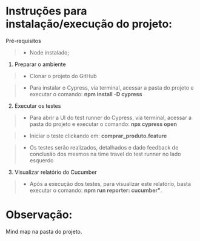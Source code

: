 # Instruções para instalação/execução do projeto:

Pré-requisitos
> - Node instalado;

1. Preparar o ambiente
> - Clonar o projeto do GitHub

> - Para instalar o Cypress, via terminal, acessar a pasta do projeto e executar o comando: **npm install -D cypress**

2. Executar os testes

> - Para abrir a UI do test runner do Cypress, via terminal, acessar a pasta do projeto e executar o comando: **npx cypress open**

> - Iniciar o teste clickando em: **comprar_produto.feature**

> - Os testes serão realizados, detalhados e dado feedback de conclusão dos mesmos na time travel do test runner no lado esquerdo

3. Visualizar relatório do Cucumber

> - Após a execução dos testes, para visualizar este relatório, basta executar o comando: **npm run reporter: cucumber"**.


# Observação:

Mind map na pasta do projeto.
